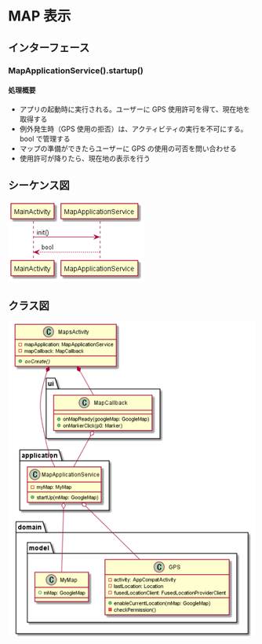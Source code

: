 # MAP 表示

## インターフェース

### MapApplicationService().startup()

#### 処理概要

- アプリの起動時に実行される。ユーザーに GPS 使用許可を得て、現在地を取得する
- 例外発生時（GPS 使用の拒否）は、アクティビティの実行を不可にする。bool で管理する
- マップの準備ができたらユーザーに GPS の使用の可否を問い合わせる
- 使用許可が降りたら、現在地の表示を行う

## シーケンス図

![./sequence-diagram.png](sequence-diagram.png)

## クラス図

![./class-diagram.png](class-diagram.png)
